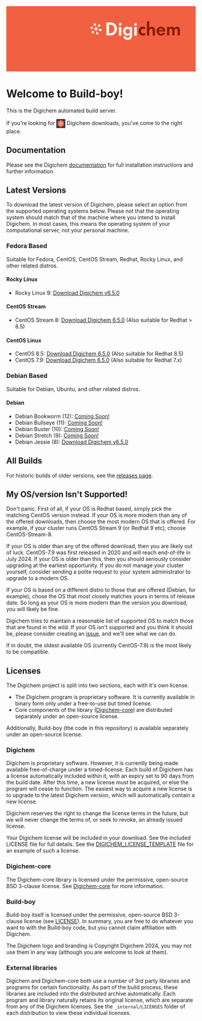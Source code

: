 <img src="Banner.png" alt="Banner" />

# Welcome to Build-boy!

This is the Digichem automated build server.

If you're looking for <img src="Logo.png" alt="Banner" height=24 valign=middle /> Digichem downloads, you've come to the right place.

## Documentation

Please see the Digichem [documentation](https://doc.digi-chem.co.uk) for full installation instructions and further information.

## Latest Versions

To download the latest version of Digichem, please select an option from the supported operating systems below.
Please not that the operating system should match that of the machine where you intend to install Digichem.
In most cases, this means the operating system of your computational server, not your personal machine.

### Fedora Based

Suitable for Fedora, CentOS, CentOS Stream, Redhat, Rocky Linux, and other related distros.

#### Rocky Linux
- Rocky Linux 9: <!-- Rocky-Linux-9 --> [Download Digichem v6.5.0](https://github.com/Digichem-Project/build-boy/releases/download/6.5.0-Rocky-Linux-9/digichem.6.5.0.Rocky-Linux-9.tar.gz)

#### CentOS Stream
- CentOS Stream 8: <!-- CentOS-Stream-8 --> [Download Digichem 6.5.0](https://github.com/Digichem-Project/build-boy/releases/download/6.5.0-CentOS-Stream-8/digichem.6.5.0.CentOS-Stream-8.tar.gz) (Also suitable for Redhat > 8.5)

#### CentOS Linux
- CentOS 8.5: <!-- CentOS-8.5 --> [Download Digichem 6.5.0](https://github.com/Digichem-Project/build-boy/releases/download/6.5.0-CentOS-8.5/digichem.6.5.0.CentOS-8.5.tar.gz) (Also suitable for Redhat 8.5)
- CentOS 7.9: <!-- CentOS-7.9 --> [Download Digichem 6.5.0](https://github.com/Digichem-Project/build-boy/releases/download/6.5.0-CentOS-7.9/digichem.6.5.0.CentOS-7.9.tar.gz) (Also suitable for Redhat 7.x)

### Debian Based

Suitable for Debian, Ubuntu, and other related distros.

#### Debian
- Debian Bookworm (12): <!-- Debian-Bookworm --> [Coming Soon!](https://github.com/Digichem-Project/build-boy/releases)
- Debian Bullseye (11): <!-- Debian-Bullseye --> [Coming Soon!](https://github.com/Digichem-Project/build-boy/releases)
- Debian Buster (10): <!-- Debian-Buster --> [Coming Soon!](https://github.com/Digichem-Project/build-boy/releases)
- Debian Stretch (9): <!-- Debian-Stretch --> [Coming Soon!](https://github.com/Digichem-Project/build-boy/releases)
- Debian Jessie (8): <!-- Debian-Jessie --> [Download Digichem v6.5.0](https://github.com/Digichem-Project/build-boy/releases/download/6.5.0-Debian-Jessie/digichem.6.5.0.Debian-Jessie.tar.gz)

## All Builds

For historic builds of older versions, see the [releases page](https://github.com/Digichem-Project/build-boy/releases).

## My OS/version Isn't Supported!

Don't panic. First of all, if your OS is Redhat based, simply pick the matching CentOS version instead.
If your OS is more modern than any of the offered downloads, then choose the most modern OS that is offered.
For example, if your cluster runs CentOS Stream 9 (or Redhat 9 etc), choose CentOS-Stream-8.

If your OS is older than any of the offered download, then you are likely out of luck. CentOS-7.9 was first
released in 2020 and will reach end-of-life in July 2024. If your OS is older than this, then you should
seriously consider upgrading at the earliest opportunity. If you do not manage your cluster yourself,
consider sending a polite request to your system administrator to upgrade to a modern OS.

If your OS is based on a different distro to those that are offered (Debian, for example), chose the OS
that most closely matches yours in terms of release date. So long as your OS is more modern than the 
version you download, you will likely be fine.

Digichem tries to maintain a reasonable list of supported OS to match those that are found in the wild.
If your OS isn't supported and you think it should be, please consider creating an
[issue](https://github.com/Digichem-Project/build-boy/issues), and we'll see what we can do.

If in doubt, the oldest available OS (currently CentOS-7.9) is the most likely to be compatible.

## Licenses

The Digichem project is split into two sections, each with it's own license.
 - The Digichem program is proprietary software. It is currently available in binary form only under a free-to-use but timed license. 
 - Core components of the library ([Digichem-core](https://github.com/Digichem-Project/digichem-core)) are distributed separately under an open-source license.

Additionally, Build-boy (the code in this repository) is available separately under an open-source license.

### Digichem

Digichem is proprietary software. However, it is currently being made available free-of-charge under a timed-license.
Each build of Digichem has a license automatically included within it, with an expiry set to
90 days from the build date. After this time, a new license must be acquired, or else the 
program will cease to function. The easiest way to acquire a new license is to upgrade to the
latest Digichem version, which will automatically contain a new license.

Digichem reserves the right to change the license terms in the future, but we will never change the terms of, or seek to revoke,
an already issued license.

Your Digichem license will be included in your download. See the included LICENSE file for full details.
See the [DIGICHEM_LICENSE_TEMPLATE](DIGICHEM_LICENSE_TEMPLATE.md) file for an example of such a license.

### Digichem-core

The Digichem-core library is licensed under the permissive, open-source BSD 3-clause license.
See [Digichem-core](https://github.com/Digichem-Project/digichem-core) for more information.

### Build-boy

Build-boy itself is licensed under the permissive, open-source BSD 3-clause license (see [LICENSE](LICENSE)).
In summary, you are free to do whatever you want to with the Build-boy code, but you cannot claim
affiliation with Digichem.

The Digichem logo and branding is Copyright Digichem 2024, you may not use them in any way (although you are welcome to look at them).

### External libraries

Digichem and Digichem-core both use a number of 3rd party libraries and programs for certain functionality.
As part of the build process, these libraries are included into the distributed archive automatically.
Each program and library naturally retains its original license, which are separate from any of the Digichem licenses.
See the `_internal/LICENSES` folder of each distribution to view these individual licenses.

